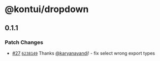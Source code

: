 # @kontui/dropdown

## 0.1.1

### Patch Changes

- [#27](https://github.com/dafundacom/kontui/pull/27)
  [`6238149`](https://github.com/dafundacom/kontui/commit/6238149d3774c8950c748f0f7fea88401ae3d59d)
  Thanks [@karyanayandi](https://github.com/karyanayandi)! - fix select wrong
  export types
